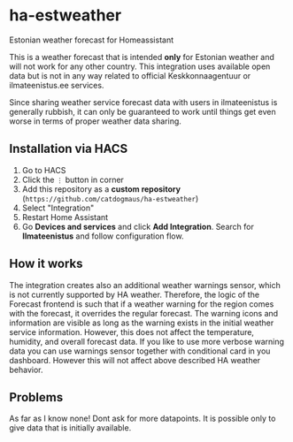 # ha-estweather
Estonian weather forecast for Homeassistant

This is a weather forecast that is intended **only** for Estonian weather and will not work for any other country. This integration uses available open data but is not in any way related to official Keskkonnaagentuur or ilmateenistus.ee services.

Since sharing weather service forecast data with users in ilmateenistus is generally rubbish, it can only be guaranteed to work until things get even worse in terms of proper weather data sharing. 

## Installation via HACS

1. Go to HACS
2. Click the `⋮` button in corner
3. Add this repository as a **custom repository** (`https://github.com/catdogmaus/ha-estweather`)
4. Select "Integration"
5. Restart Home Assistant
6. Go **Devices and services** and click **Add Integration**. Search for **Ilmateenistus** and follow configuration flow.

## How it works

The integration creates also an additional weather warnings sensor, which is not currently supported by HA weather. Therefore, the logic of the Forecast frontend is such that if a weather warning for the region comes with the forecast, it overrides the regular forecast. The warning icons and information are visible as long as the warning exists in the initial weather service information. However, this does not affect the temperature, humidity, and overall forecast data. If you like to use more verbose warning data you can use warnings sensor together with conditional card in you dashboard. However this will not affect above described HA weather behavior.

## Problems 

As far as I know none!
Dont ask for more datapoints.   It is possible only to give data that is initially available.
